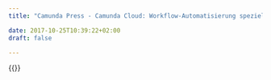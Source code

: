 ```yaml
---
title: "Camunda Press - Camunda Cloud: Workflow-Automatisierung speziell für die Cloud | Camunda BPM"

date: 2017-10-25T10:39:22+02:00
draft: false

---
```

{{<press-single
title="Camunda Cloud: Workflow-Automatisierung speziell für die Cloud"
text="__•	Camunda Cloud bietet vollständigen Workflow-Technologie-Stack<br>•	Horizontal-skalierbare cloud-native Workflow-Engine enthalten<br>•	On-Demand-Service nutzt BPMN als Modellierungssprache für Prozesse__<br><br>__Berlin, 12. September 2019__ – Software-Entwickler haben es künftig leichter, wenn es darum geht, etablierte Cloud-Tools für die Workflow-Automatisierung zu verwenden. Dafür bietet die Berliner Software-Firma [Camunda](https://camunda.com/) jetzt einen cloud-nativen Workflow-Technologie-Stack an, der Geschäftsabläufe modellieren, automatisieren und verwalten kann. Entwickler sparen mit der [Camunda Cloud](http://camunda.com/cloud) viel Zeit, weil sie verteilte Systeme aufbauen können, die weniger komplex sind als bislang. Das gab das Unternehmen heute auf seiner jährlichen Anwenderkonferenz [CamundaCon](https://www.camundacon.com/) bekannt.<br><br>Erstmals steht Entwicklern mit der Camunda Cloud ein speziell für die Cloud entwickelter On-Demand-Service für Workflow-Automatisierung zur Verfügung, der BPMN nutzt und in BPMN modellierte Prozesse automatisch ausführen kann. Zum Technologie-Stack des neuen Angebots gehören die kürzlich ebenfalls für die Cloud veröffentlichte Workflow-Engine [Zeebe](https://zeebe.io/), das für die Prozessüberwachung entwickelte Modul Operate sowie das Modellierungs-Tool Cawemo, das ermöglicht, Abläufe kollaborativ zu erstellen.<br><br>„Cloud-Anwendungen, die Betriebsprozesse automatisieren, haben sich bislang nur schwer skalieren lassen, weil die benötigten Workflow-Systeme dafür nicht ausgelegt waren“, sagt Jakob Freund, CEO und Mitgründer von Camunda. „Wir haben Camunda Cloud deshalb als cloud-native Workflow-Plattform entwickelt, damit sich die Entwicklerteams mehr auf Geschäfts- und Kundenanforderungen konzentrieren können und sich gleichzeitig auf eine Workflow-Technologie verlassen können, die sich nahtlos in ihre Cloud-Technologie einfügt.“<br><br>Die Berliner reagieren damit auch auf den Trend, dass immer mehr Unternehmen selbst kritische Software-Anwendungen in die Cloud verlagern. Damit Anwendungsprozesse in der Cloud skalierbar automatisiert werden können, mussten Workflows bisher hart eincodiert werden. Dadurch wurden die IT-Systeme immer komplexer und schwerer zu verwalten. Zudem waren die Entwickler gezwungen, eigenes Know-how für die Cloud aufbauen und dafür Zeit investieren, die für ihre Kernaufgaben verloren ging. Camunda Cloud bietet den Entwicklerteams jetzt einen Workflow-Technologie-Stack, der diese Probleme von vornherein löst.<br><br>__Drei Gründe für Camunda Cloud__<br><br>•	Speziell für die Cloud entwickelt: Die neue Lösung von Camunda bietet einen sofort einsatzbereiten Werkzeugkasten für die Workflow-Automatisierung in der Cloud sowie eine stufenlos skalierbare Infrastruktur, die sich nahtlos in bestehende Cloud-Komponenten integrieren lässt.<br><br>•	Mehr Flexibilität: Entwicklerteams können sich auf die angebotenen Services in einer leistungsfähigen Cloud-Umgebung verlassen, um ihre Workflows zu modellieren und auszuführen.<br><br>•	Schnellere Ergebnisse: Weil Entwickler weiterhin ihre gewohnten Cloud-Tools verwenden können, geht vor allem in verteilten Systemen weniger Zeit dadurch verloren, Insellösungen für die immer komplexere Einbindung von Cloud-Diensten zu suchen.<br><br>__Camunda Cloud besteht aus den folgenden Komponenten:__ <br><br>•	On-Demand Managed Cloud-Plattform: Cloud-Spezialisten von Camunda verwalten die Plattform, sorgen für eine stabile Umgebung und bieten technischen Support. <br><br>•	Horizontal-skalierbare und fehlertolerante Workflow Engine: Die neue Lösung kommt mit der horizontal-skalierbaren cloud-nativen BPMN-Workflow-Engine [Zeebe](https://camunda.com/about/press/camunda-releases-industrys-first-horizontally-scalable-cloud-native-workflow-engine-for-microservices/), mit der sich auch umfangreiche Workflows orchestrieren lasen, die bisher durch keine Workflow Engine verarbeitet werden konnten.<br><br>•	Leistungsstarke Tools zur Überwachung und Problemlösung: Camunda Cloud bietet ein visuelles Dashboard für Workflows, das speziell entwickelt worden ist, um technischen Anwendern die Überwachung und Verwaltung laufender Workflow-Instanzen zu erleichtern. <br><br>•	Kollaborative Online-Designumgebung für Prozesse: Mit dem neuen Service von Camunda können Business- und IT-Teams noch einfacher zusammenarbeiten, um gemeinsam an Geschäftsprozessen zu arbeiten und diese später zu automatisieren.<br><br>Verfügbarkeit<br><br>Camunda Cloud ist derzeit als Beta-Version über eine Early-Access-Programm verfügbar, zu dem interessierte Entwickler einen Zugang anfordern können unter [https://camunda.com/cloud](https://camunda.com/cloud). <br><br>Teilnehmer auf der CamundaCon 2019 erhalten eine Live-Demo und bekommen den Beta-Zugang direkt am Camunda-Stand „Ask me Anything“. Mehr Informationen:<br><br>Camunda Cloud-Produkte: [https://camunda.com/cloud](https://camunda.com/cloud) <br>Camunda-Blog: [https://blog.camunda.com](https://blog.camunda.com) <br>Zeebe Cloud-native Workflow-Engine: [https://zeebe.io](https://zeebe.io) <br><br>__Über Camunda__<br><br>Camunda ist ein Softwarehersteller, der Prozessautomatisierung neu erfindet. Zahlreiche Organisationen, darunter Deutsche Bahn, Deutsche Telekom und Zalando vertrauen auf Camunda, um ihre Kernprozesse im Zuge der digitalen Transformation zu automatisieren.<br>Mit seiner Open Source Plattform für Workflow und Decision Automation bringt Camunda Transparenz ins Tagesgeschäft und steigert die Performance, Zuverlässigkeit und Skalierbarkeit von Geschäftsprozessen, die über verteilte Systeme hinweg in hoher Frequenz ausgeführt werden. Von Deloitte mehrfach als eines der am schnellsten wachsenden IT-Unternehmen Deutschlands und Europas ausgezeichnet, ist Camunda mit seinem Hauptstandort in Berlin sowie mit Büros in San Francisco und Denver, USA, vertreten. Mehr Informationen unter https://camunda.com<br><br>__Pressekontakt:__<br><br>Deutschland:<br>presse@camunda.com<br><br>USA & International:<br>Jessica Jaffe, Sift Communications, Jessica.Jaffe@siftpr.com <br>Jill Reed, Sift Communications, Jill.Reed@siftpr.com <br><br>__Absender:__<br><br>Camunda Services GmbH<br>Zossener Straße 55-58<br>10961 Berlin<br>Amtsgericht Charlottenburg: HRB 113230 B<br>USt.-IdNr. DE 259 411 084<br>Geschäftsführer: Jakob Freund, Bernd Rücker<br><br>"
date="2019-09-12">}}